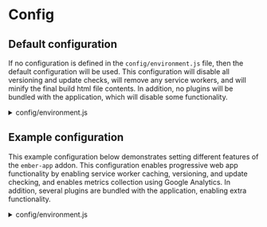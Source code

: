 # Config

## Default configuration

If no configuration is defined in the `config/environment.js` file, then the default configuration will be used. This configuration will disable all versioning and update checks, will remove any service workers, and will minify the final build html file contents. In addition, no plugins will be bundled with the application, which will disable some functionality.

<details>
	<summary>config/environment.js</summary>
	{{docs-snippet name='docs-demo-config-default.js'}}
</details>

## Example configuration

This example configuration below demonstrates setting different features of the `ember-app` addon. This configuration enables progressive web app functionality by enabling service worker caching, versioning, and update checking, and enables metrics collection using Google Analytics. In addition, several plugins are bundled with the application, enabling extra functionality.

<details>
	<summary>config/environment.js</summary>
	{{docs-snippet name='docs-demo-config-example.js'}}
</details>
